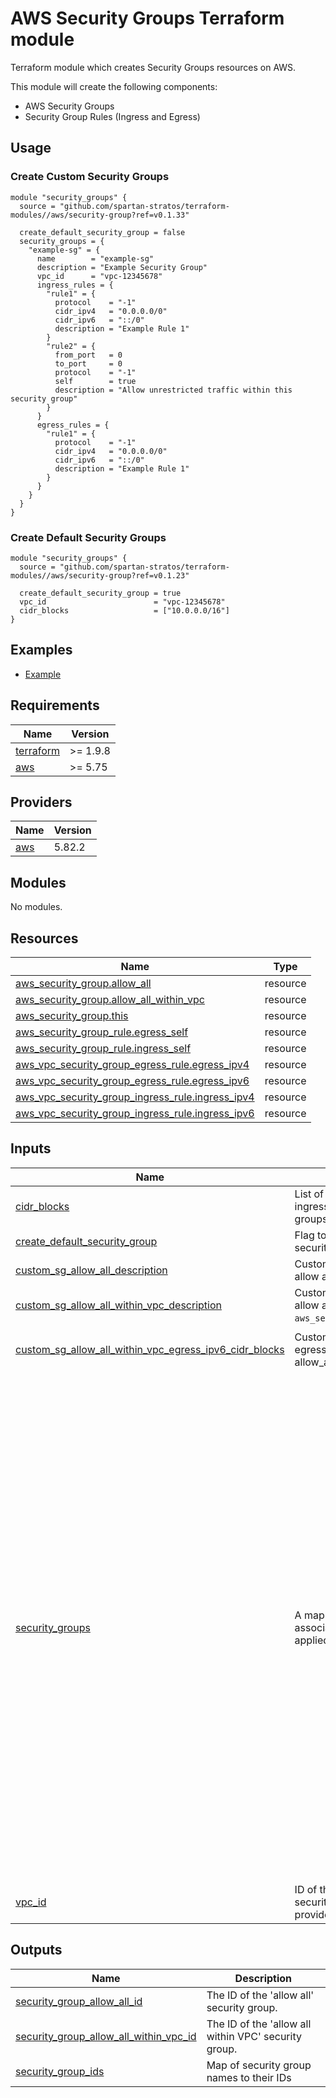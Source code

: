 # AWS Security Groups Terraform module
Terraform module which creates Security Groups resources on AWS.

This module will create the following components:
- AWS Security Groups
- Security Group Rules (Ingress and Egress)

## Usage
### Create Custom Security Groups
```hcl
module "security_groups" {
  source = "github.com/spartan-stratos/terraform-modules//aws/security-group?ref=v0.1.33"
  
  create_default_security_group = false
  security_groups = {
    "example-sg" = {
      name        = "example-sg"
      description = "Example Security Group"
      vpc_id      = "vpc-12345678"
      ingress_rules = {
        "rule1" = {
          protocol    = "-1"
          cidr_ipv4   = "0.0.0.0/0"
          cidr_ipv6   = "::/0"
          description = "Example Rule 1"
        }
        "rule2" = {
          from_port   = 0
          to_port     = 0
          protocol    = "-1"
          self        = true
          description = "Allow unrestricted traffic within this security group"
        }
      }
      egress_rules = {
        "rule1" = {
          protocol    = "-1"
          cidr_ipv4   = "0.0.0.0/0"
          cidr_ipv6   = "::/0"
          description = "Example Rule 1"
        }
      }
    }
  }
}
```

### Create Default Security Groups
```hcl
module "security_groups" {
  source = "github.com/spartan-stratos/terraform-modules//aws/security-group?ref=v0.1.23"

  create_default_security_group = true
  vpc_id                        = "vpc-12345678"
  cidr_blocks                   = ["10.0.0.0/16"]
}
```

## Examples
- [Example](./examples/complete/)

<!-- BEGIN_TF_DOCS -->
## Requirements

| Name | Version |
|------|---------|
| <a name="requirement_terraform"></a> [terraform](#requirement\_terraform) | >= 1.9.8 |
| <a name="requirement_aws"></a> [aws](#requirement\_aws) | >= 5.75 |

## Providers

| Name | Version |
|------|---------|
| <a name="provider_aws"></a> [aws](#provider\_aws) | 5.82.2 |

## Modules

No modules.

## Resources

| Name | Type |
|------|------|
| [aws_security_group.allow_all](https://registry.terraform.io/providers/hashicorp/aws/latest/docs/resources/security_group) | resource |
| [aws_security_group.allow_all_within_vpc](https://registry.terraform.io/providers/hashicorp/aws/latest/docs/resources/security_group) | resource |
| [aws_security_group.this](https://registry.terraform.io/providers/hashicorp/aws/latest/docs/resources/security_group) | resource |
| [aws_security_group_rule.egress_self](https://registry.terraform.io/providers/hashicorp/aws/latest/docs/resources/security_group_rule) | resource |
| [aws_security_group_rule.ingress_self](https://registry.terraform.io/providers/hashicorp/aws/latest/docs/resources/security_group_rule) | resource |
| [aws_vpc_security_group_egress_rule.egress_ipv4](https://registry.terraform.io/providers/hashicorp/aws/latest/docs/resources/vpc_security_group_egress_rule) | resource |
| [aws_vpc_security_group_egress_rule.egress_ipv6](https://registry.terraform.io/providers/hashicorp/aws/latest/docs/resources/vpc_security_group_egress_rule) | resource |
| [aws_vpc_security_group_ingress_rule.ingress_ipv4](https://registry.terraform.io/providers/hashicorp/aws/latest/docs/resources/vpc_security_group_ingress_rule) | resource |
| [aws_vpc_security_group_ingress_rule.ingress_ipv6](https://registry.terraform.io/providers/hashicorp/aws/latest/docs/resources/vpc_security_group_ingress_rule) | resource |

## Inputs

| Name | Description | Type | Default | Required |
|------|-------------|------|---------|:--------:|
| <a name="input_cidr_blocks"></a> [cidr\_blocks](#input\_cidr\_blocks) | List of allowed CIDR blocks used to define ingress/egress rules for the security groups. | `list(string)` | `[]` | no |
| <a name="input_create_default_security_group"></a> [create\_default\_security\_group](#input\_create\_default\_security\_group) | Flag to determine whether a default security group should be created. | `bool` | `true` | no |
| <a name="input_custom_sg_allow_all_description"></a> [custom\_sg\_allow\_all\_description](#input\_custom\_sg\_allow\_all\_description) | Custom description for security group allow all `aws_security_group.allow_all`. | `string` | `null` | no |
| <a name="input_custom_sg_allow_all_within_vpc_description"></a> [custom\_sg\_allow\_all\_within\_vpc\_description](#input\_custom\_sg\_allow\_all\_within\_vpc\_description) | Custom description for security group allow all within vpc `aws_security_group.allow_all_within_vpc`. | `string` | `null` | no |
| <a name="input_custom_sg_allow_all_within_vpc_egress_ipv6_cidr_blocks"></a> [custom\_sg\_allow\_all\_within\_vpc\_egress\_ipv6\_cidr\_blocks](#input\_custom\_sg\_allow\_all\_within\_vpc\_egress\_ipv6\_cidr\_blocks) | Custom IPv6 CIDR blocks to allow in the egress rules for the security group allow\_all\_within\_vpc | `list(string)` | <pre>[<br/>  "::/0"<br/>]</pre> | no |
| <a name="input_security_groups"></a> [security\_groups](#input\_security\_groups) | A map of security groups with their associated ingress and egress rules, to be applied to a VPC. | <pre>map(object({<br/>    name        = string<br/>    description = string<br/>    vpc_id      = string<br/>    ingress_rules = optional(map(object({<br/>      from_port   = optional(number, null) # Port range start for ingress traffic, null means not specified<br/>      to_port     = optional(number, null) # Port range end for ingress traffic, null means not specified<br/>      protocol    = optional(string, null) # Protocol for ingress traffic (e.g., 'tcp', 'udp', etc.), null means not specified<br/>      cidr_ipv4   = optional(string, null) # IPv4 CIDR block for ingress traffic, null means not specified<br/>      cidr_ipv6   = optional(string, null) # IPv6 CIDR block for ingress traffic, null means not specified<br/>      description = optional(string, null) # Description of the ingress rule, null means not specified<br/>      self        = optional(bool, false)  # Whether to allow traffic from the security group itself, defaults to false<br/>    })), null)                             # A map of ingress rules for the security group, can be null if no ingress rules are specified<br/>    egress_rules = optional(map(object({<br/>      from_port   = optional(number, null) # Port range start for egress traffic, null means not specified<br/>      to_port     = optional(number, null) # Port range end for egress traffic, null means not specified<br/>      protocol    = optional(string, null) # Protocol for egress traffic (e.g., 'tcp', 'udp', etc.), null means not specified<br/>      cidr_ipv4   = optional(string, null) # IPv4 CIDR block for egress traffic, null means not specified<br/>      cidr_ipv6   = optional(string, null) # IPv6 CIDR block for egress traffic, null means not specified<br/>      description = optional(string, null) # Description of the egress rule, null means not specified<br/>      self        = optional(bool, false)  # Whether to allow traffic to the security group itself, defaults to false<br/>    })), null)<br/>    tags = optional(map(string), {}) # A map of egress rules for the security group, can be null if no egress rules are specified<br/>  }))</pre> | `null` | no |
| <a name="input_vpc_id"></a> [vpc\_id](#input\_vpc\_id) | ID of the main VPC associated with the security groups. Can be null if not provided. | `string` | `null` | no |

## Outputs

| Name | Description |
|------|-------------|
| <a name="output_security_group_allow_all_id"></a> [security\_group\_allow\_all\_id](#output\_security\_group\_allow\_all\_id) | The ID of the 'allow all' security group. |
| <a name="output_security_group_allow_all_within_vpc_id"></a> [security\_group\_allow\_all\_within\_vpc\_id](#output\_security\_group\_allow\_all\_within\_vpc\_id) | The ID of the 'allow all within VPC' security group. |
| <a name="output_security_group_ids"></a> [security\_group\_ids](#output\_security\_group\_ids) | Map of security group names to their IDs |
<!-- END_TF_DOCS -->
